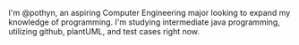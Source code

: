 I'm @pothyn, an aspiring Computer Engineering major looking to expand my knowledge of programming.
I'm studying intermediate java programming, utilizing github, plantUML, and test cases right now.

<!---
- 👋 Hi, I’m @pothyn
- 👀 I’m interested in Java and Python.
- 🌱 I’m currently learning Github and intermediate Java programming.
- 💞️ I’m looking to collaborate
- 📫 How to reach me: pothyne@gmail.com
--->
<!---
pothyn/pothyn is a ✨ special ✨ repository because its `README.md` (this file) appears on your GitHub profile.
You can click the Preview link to take a look at your changes.
--->
